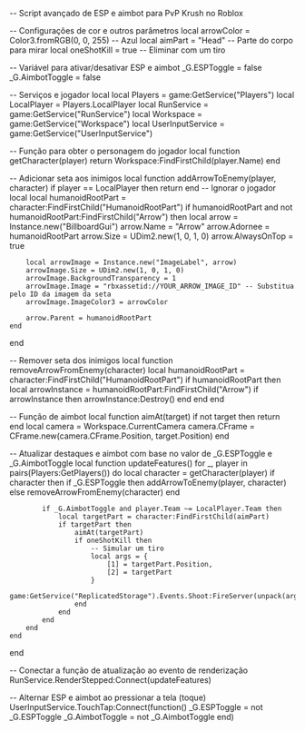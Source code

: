 -- Script avançado de ESP e aimbot para PvP Krush no Roblox

-- Configurações de cor e outros parâmetros
local arrowColor = Color3.fromRGB(0, 0, 255) -- Azul
local aimPart = "Head" -- Parte do corpo para mirar
local oneShotKill = true -- Eliminar com um tiro

-- Variável para ativar/desativar ESP e aimbot
_G.ESPToggle = false
_G.AimbotToggle = false

-- Serviços e jogador local
local Players = game:GetService("Players")
local LocalPlayer = Players.LocalPlayer
local RunService = game:GetService("RunService")
local Workspace = game:GetService("Workspace")
local UserInputService = game:GetService("UserInputService")

-- Função para obter o personagem do jogador
local function getCharacter(player)
    return Workspace:FindFirstChild(player.Name)
end

-- Adicionar seta aos inimigos
local function addArrowToEnemy(player, character)
    if player == LocalPlayer then return end -- Ignorar o jogador local
    local humanoidRootPart = character:FindFirstChild("HumanoidRootPart")
    if humanoidRootPart and not humanoidRootPart:FindFirstChild("Arrow") then
        local arrow = Instance.new("BillboardGui")
        arrow.Name = "Arrow"
        arrow.Adornee = humanoidRootPart
        arrow.Size = UDim2.new(1, 0, 1, 0)
        arrow.AlwaysOnTop = true

        local arrowImage = Instance.new("ImageLabel", arrow)
        arrowImage.Size = UDim2.new(1, 0, 1, 0)
        arrowImage.BackgroundTransparency = 1
        arrowImage.Image = "rbxassetid://YOUR_ARROW_IMAGE_ID" -- Substitua pelo ID da imagem da seta
        arrowImage.ImageColor3 = arrowColor

        arrow.Parent = humanoidRootPart
    end
end

-- Remover seta dos inimigos
local function removeArrowFromEnemy(character)
    local humanoidRootPart = character:FindFirstChild("HumanoidRootPart")
    if humanoidRootPart then
        local arrowInstance = humanoidRootPart:FindFirstChild("Arrow")
        if arrowInstance then
            arrowInstance:Destroy()
        end
    end
end

-- Função de aimbot
local function aimAt(target)
    if not target then return end
    local camera = Workspace.CurrentCamera
    camera.CFrame = CFrame.new(camera.CFrame.Position, target.Position)
end

-- Atualizar destaques e aimbot com base no valor de _G.ESPToggle e _G.AimbotToggle
local function updateFeatures()
    for _, player in pairs(Players:GetPlayers()) do
        local character = getCharacter(player)
        if character then
            if _G.ESPToggle then
                addArrowToEnemy(player, character)
            else
                removeArrowFromEnemy(character)
            end

            if _G.AimbotToggle and player.Team ~= LocalPlayer.Team then
                local targetPart = character:FindFirstChild(aimPart)
                if targetPart then
                    aimAt(targetPart)
                    if oneShotKill then
                        -- Simular um tiro
                        local args = {
                            [1] = targetPart.Position,
                            [2] = targetPart
                        }
                        game:GetService("ReplicatedStorage").Events.Shoot:FireServer(unpack(args))
                    end
                end
            end
        end
    end
end

-- Conectar a função de atualização ao evento de renderização
RunService.RenderStepped:Connect(updateFeatures)

-- Alternar ESP e aimbot ao pressionar a tela (toque)
UserInputService.TouchTap:Connect(function()
    _G.ESPToggle = not _G.ESPToggle
    _G.AimbotToggle = not _G.AimbotToggle
end)
